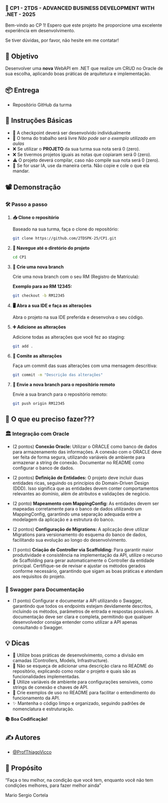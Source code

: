 ### 🚀 CP1 - 2TDS - ADVANCED BUSINESS DEVELOPMENT WITH .NET - 2025

Bem-vindo ao CP 1! Espero que este projeto lhe proporcione uma excelente experiência em desenvolvimento.

Se tiver dúvidas, por favor, não hesite em me contatar!

## 🎯 Objetivo

Desenvolver uma **nova** WebAPI em .NET que realize um CRUD no Oracle de sua escolha, aplicando boas práticas de arquitetura e implementação.

## 📦 Entrega

- Repositório GitHub da turma

## 📜 Instruções Básicas

  - 🔹 A checkpoint deverá ser desenvolvido individualmente
  - 🔹 O tema do trabalho será livre *Não pode ser o exemplo utilizado em aulas*
  - ❌ Se utilizar o **PROJETO** da sua turma sua nota será 0 (zero).
  - ❌ Se tivermos projetos iguais as notas que copiaram será 0 (zero).
  - ⚠️ O projeto deverá compilar, caso não compile sua nota será 0 (zero).
  - 🤖 Se for usar IA, use da maneira certa. Não copie e cole o que ela mandar.

## 📽️ Demonstração

### 🛠️ Passo a passo

1. **📥 Clone o repositório**

   Baseado na sua turma, faça o clone do repositório:

   ```sh
   git clone https://github.com/2TDSPK-25/CP1.git
   ```

2. **📂 Navegue até o diretório do projeto**

   ```sh
   cd CP1
   ```

3. **🌿 Crie uma nova branch**

   Crie uma nova branch com o seu RM (Registro de Matrícula):

   **Exemplo para ao RM 12345:**

   ```sh
   git checkout -b RM12345
   ```

4. **🖥️ Abra a sua IDE e faça as alterações**

   Abra o projeto na sua IDE preferida e desenvolva o seu código.

5. **➕ Adicione as alterações**

   Adicione todas as alterações que você fez ao staging:

   ```sh
   git add .
   ```

6. **📌 Comite as alterações**

   Faça um commit das suas alterações com uma mensagem descritiva:

   ```sh
   git commit -m "Descrição das alterações"
   ```

7. **🚀 Envie a nova branch para o repositório remoto**

   Envie a sua branch para o repositório remoto:

   ```sh
   git push origin RM12345
   ```

## 🔎 O que eu preciso fazer???

### 🏛️ Integração com Oracle

- (2 pontos) **Conexão Oracle:** Utilizar o ORACLE como banco de dados para armazenamento das informações. A conexão com o ORACLE deve ser feita de forma segura, utilizando variáveis de ambiente para armazenar a string de conexão. Documentar no README como configurar o banco de dados.
   
 - (2 pontos) **Definição de Entidades:**
   O projeto deve incluir duas entidades ricas, seguindo os princípios do Domain-Driven Design (DDD). Isso significa que as entidades devem conter comportamentos relevantes ao domínio, além de atributos e validações de negócio.

 - (2 ponto) **Mapeamento com MappingConfig:** 
   As entidades devem ser mapeadas corretamente para o banco de dados utilizando um MappingConfig, garantindo uma separação adequada entre a modelagem da aplicação e a estrutura do banco.

 - (2 pontos) **Configuração de Migrations:**
   A aplicação deve utilizar Migrations para versionamento do esquema do banco de dados, facilitando sua evolução ao longo do desenvolvimento.

- (1 ponto) **Criação de Controller via Scaffolding:** Para garantir maior produtividade e consistência na implementação da API, utilize o recurso de Scaffolding para gerar automaticamente o Controller da entidade principal.
Certifique-se de revisar e ajustar os métodos gerados conforme necessário, garantindo que sigam as boas práticas e atendam aos requisitos do projeto.

### 📖 Swagger para Documentação
   - (1 ponto) Configurar e documentar a API utilizando o Swagger, garantindo que todos os endpoints estejam devidamente descritos, incluindo os métodos, parâmetros de entrada e respostas possíveis. A documentação deve ser clara e completa, permitindo que qualquer desenvolvedor consiga entender como utilizar a API apenas consultando o Swagger. 


## 💡 Dicas
- 🎯 Utilize boas práticas de desenvolvimento, como a divisão em camadas (Controllers, Models, Infrastructure).
- 📄 Não se esqueça de adicionar uma descrição clara no README do repositório, explicando como rodar o projeto e quais são as funcionalidades implementadas.
- 🔑 Utilize variáveis de ambiente para configurações sensíveis, como strings de conexão e chaves de API.
- 📘 Crie exemplos de uso no README para facilitar o entendimento do funcionamento da API.
- ✨ Mantenha o código limpo e organizado, seguindo padrões de nomenclatura e estruturação.

**📚 Boa Codificação!**  

## ✍️ Autores

- [@ProfThiagoVicco](https://github.com/ProfThiagoVicco)

## 🌟 Propósito
“Faça o teu melhor, na condição que você tem, enquanto você não tem condições melhores, para fazer melhor ainda”

Mario Sergio Cortela
